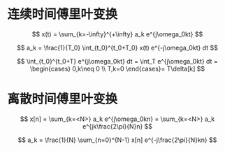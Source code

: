 # 连续时间傅里叶变换

$$
x(t) = \sum_{k=-\infty}^{+\infty} a_k e^{j\omega_0kt}
$$

$$
a_k = \frac{1}{T_0} \int_{t_0}^{t_0+T_0} x(t) e^{-j\omega_0kt} dt
$$

$$
\int_{t_0}^{t_0+T} e^{j\omega_0kt} dt = \int_T e^{j\omega_0kt} dt = \begin{cases}
    0,k\neq 0 \\
    T,k=0
\end{cases}= T\delta[k]
$$

# 离散时间傅里叶变换

$$
x[n] = \sum_{k=<N>} a_k e^{j\omega_0kn} = \sum_{k=<N>} a_k e^{jk\frac{2\pi}{N}n}
$$

$$
a_k = \frac{1}{N} \sum_{n=0}^{N-1} x[n] e^{-j\frac{2\pi}{N}kn}
$$